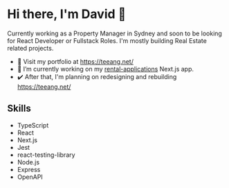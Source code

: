 <h1>Hi there, I'm David 👋</h1>

Currently working as a Property Manager in Sydney and soon to be looking for React Developer or Fullstack Roles. I'm mostly building Real Estate related projects.

- :briefcase: Visit my portfolio at https://teeang.net/
- 🔭 I’m currently working on my [rental-applications](https://github.com/davidtaing/rental-applications) Next.js app.
- :heavy_check_mark: After that, I'm planning on redesigning and rebuilding https://teeang.net/

## Skills
- TypeScript
- React
- Next.js
- Jest
- react-testing-library
- Node.js
- Express
- OpenAPI
